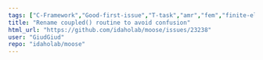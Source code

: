 ```yaml
---
tags: ["C-Framework","Good-first-issue","T-task","amr","fem","finite-elements","multiphysics","object-oriented","parallel","simulation"]
title: "Rename coupled() routine to avoid confusion"
html_url: "https://github.com/idaholab/moose/issues/23238"
user: "GiudGiud"
repo: "idaholab/moose"
---
```


